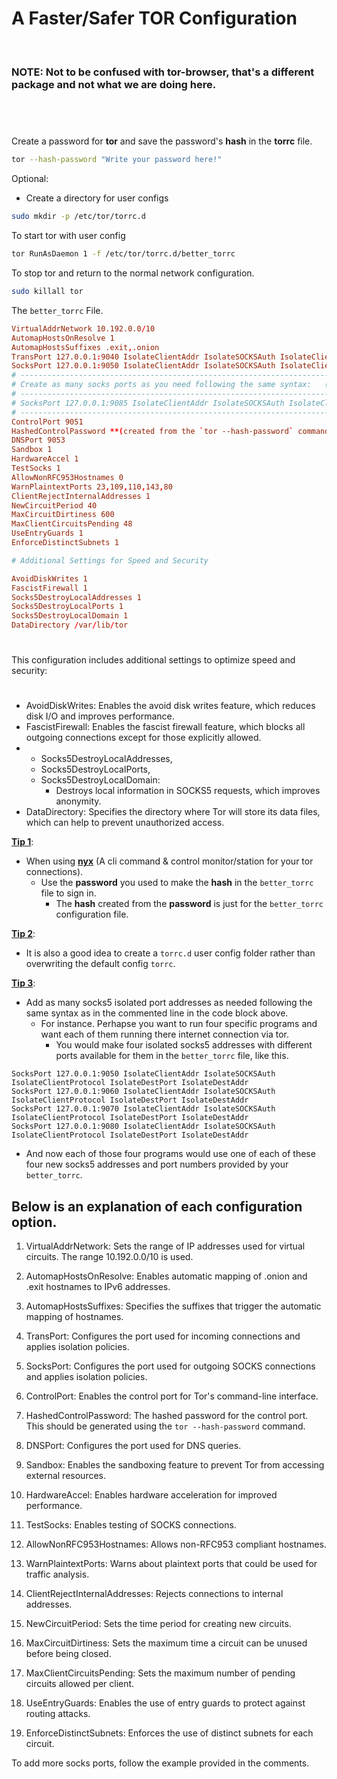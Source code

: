 <!-- markdownlint-disable -->
<h1>A Faster/Safer TOR Configuration</h1><br>
  <h3><b>NOTE:</b> Not to be confused with <b>tor-browser</b>, that's a different package and not what we are doing here.</h3><br>

# 

 Create a password for **tor** and save the password's **hash** in the **torrc** file.

  ```bash
  tor --hash-password "Write your password here!"
  ```

 Optional:
  - Create a directory for user configs
  
  ```bash
  sudo mkdir -p /etc/tor/torrc.d
  ```
 To start tor with user config

  ```bash
  tor RunAsDaemon 1 -f /etc/tor/torrc.d/better_torrc
  ```

 To stop tor and return to the normal network configuration.

  ```bash
  sudo killall tor
  ```

 The `better_torrc` File.

  ```conf
  VirtualAddrNetwork 10.192.0.0/10
  AutomapHostsOnResolve 1
  AutomapHostsSuffixes .exit,.onion
  TransPort 127.0.0.1:9040 IsolateClientAddr IsolateSOCKSAuth IsolateClientProtocol IsolateDestPort IsolateDestAddr
  SocksPort 127.0.0.1:9050 IsolateClientAddr IsolateSOCKSAuth IsolateClientProtocol IsolateDestPort IsolateDestAddr
  # ------------------------------------------------------------------------------------------------------------------
  # Create as many socks ports as you need following the same syntax:   (Example following port 9050 above)
  # ------------------------------------------------------------------------------------------------------------------
  # SocksPort 127.0.0.1:9085 IsolateClientAddr IsolateSOCKSAuth IsolateClientProtocol IsolateDestPort IsolateDestAddr
  # ------------------------------------------------------------------------------------------------------------------
  ControlPort 9051
  HashedControlPassword **(created from the `tor --hash-password` command)**
  DNSPort 9053
  Sandbox 1
  HardwareAccel 1
  TestSocks 1
  AllowNonRFC953Hostnames 0
  WarnPlaintextPorts 23,109,110,143,80
  ClientRejectInternalAddresses 1
  NewCircuitPeriod 40
  MaxCircuitDirtiness 600
  MaxClientCircuitsPending 48
  UseEntryGuards 1
  EnforceDistinctSubnets 1

  # Additional Settings for Speed and Security

  AvoidDiskWrites 1
  FascistFirewall 1
  Socks5DestroyLocalAddresses 1
  Socks5DestroyLocalPorts 1
  Socks5DestroyLocalDomain 1
  DataDirectory /var/lib/tor
  ```

#

This configuration includes additional settings to optimize speed and security:

#

- AvoidDiskWrites: Enables the avoid disk writes feature, which reduces disk I/O and improves performance.
- FascistFirewall: Enables the fascist firewall feature, which blocks all outgoing connections except for those explicitly allowed.
-  - Socks5DestroyLocalAddresses,       
   - Socks5DestroyLocalPorts, 
   - Socks5DestroyLocalDomain: 
     - Destroys local information in SOCKS5 requests, which improves anonymity.
- DataDirectory: Specifies the directory where Tor will store its data files, which can help to prevent unauthorized access.

<u><b>Tip 1</b></u>:<br>
  - When using <b><u>nyx</b></u> (A cli command & control monitor/station for your tor connections).<br>
    - Use the <b>password</b> you used to make the <b>hash</b> in the `better_torrc` file to sign in.<br> 
      - The <b>hash</b> created from the <b>password</b> is just for the `better_torrc` configuration file.<br>

<u><b>Tip 2</b></u>:<br> 
  - It is also a good idea to create a `torrc.d` user config folder rather than overwriting the default config `torrc`.<br>

<u><b>Tip 3</b></u>:<br>
  - Add as many socks5 isolated port addresses as needed following the same syntax as in the commented line in the code block above.<br>
    - For instance. Perhapse you want to run four specific programs and want each of them running there internet connection via tor.<br>
      - You would make four isolated socks5 addresses with different ports available for them in the `better_torrc` file, like this.<br>

  ```
  SocksPort 127.0.0.1:9050 IsolateClientAddr IsolateSOCKSAuth IsolateClientProtocol IsolateDestPort IsolateDestAddr
  SocksPort 127.0.0.1:9060 IsolateClientAddr IsolateSOCKSAuth IsolateClientProtocol IsolateDestPort IsolateDestAddr
  SocksPort 127.0.0.1:9070 IsolateClientAddr IsolateSOCKSAuth IsolateClientProtocol IsolateDestPort IsolateDestAddr
  SocksPort 127.0.0.1:9080 IsolateClientAddr IsolateSOCKSAuth IsolateClientProtocol IsolateDestPort IsolateDestAddr
  ```

  - And now each of those four programs would use one of each of these four new socks5 addresses and port numbers provided by your `better_torrc`.


## Below is an explanation of each configuration option.

1. VirtualAddrNetwork: Sets the range of IP addresses used for virtual circuits. The range 10.192.0.0/10 is used.

2. AutomapHostsOnResolve: Enables automatic mapping of .onion and .exit hostnames to IPv6 addresses.

3. AutomapHostsSuffixes: Specifies the suffixes that trigger the automatic mapping of hostnames.

4. TransPort: Configures the port used for incoming connections and applies isolation policies.

5. SocksPort: Configures the port used for outgoing SOCKS connections and applies isolation policies.

6. ControlPort: Enables the control port for Tor's command-line interface.

7. HashedControlPassword: The hashed password for the control port. This should be generated using the `tor --hash-password` command.

8. DNSPort: Configures the port used for DNS queries.

9. Sandbox: Enables the sandboxing feature to prevent Tor from accessing external resources.

10. HardwareAccel: Enables hardware acceleration for improved performance.

11. TestSocks: Enables testing of SOCKS connections.

12. AllowNonRFC953Hostnames: Allows non-RFC953 compliant hostnames.

13. WarnPlaintextPorts: Warns about plaintext ports that could be used for traffic analysis.

14. ClientRejectInternalAddresses: Rejects connections to internal addresses.

15. NewCircuitPeriod: Sets the time period for creating new circuits.

16. MaxCircuitDirtiness: Sets the maximum time a circuit can be unused before being closed.

17. MaxClientCircuitsPending: Sets the maximum number of pending circuits allowed per client.

18. UseEntryGuards: Enables the use of entry guards to protect against routing attacks.

19. EnforceDistinctSubnets: Enforces the use of distinct subnets for each circuit.

To add more socks ports, follow the example provided in the comments.

